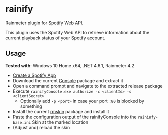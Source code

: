 # rainify

Rainmeter plugin for Spotify Web API.

This plugin uses the Spotify Web API to retrieve information about the current playback
status of your Spotify account.

## Usage

**Tested with**: Windows 10 Home x64, .NET 4.6.1, Rainmeter 4.2

- [Create a Spotify App](https://developer.spotify.com/dashboard/applications)
- Download the current [Console](https://github.com/flopes89/rainify/releases) package and extract it
- Open a command prompt and navigate to the extracted release package
- Execute `rainifyConsole.exe authorize -c <clientId> -s <clientSecret>`
	- Optionally add  `-p <port>` in case your port `:80` is blocked by something
- Install the current [rmskin](https://github.com/flopes89/rainify/releases) package and install it
- Paste the configuration output of the rainifyConsole into the `raininfy-base.ini` Skin at the marked location
- (Adjust and) reload the skin
